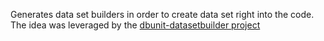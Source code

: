 Generates data set builders in order to create data set right into the code.
The idea was leveraged by the
[dbunit-datasetbuilder project](https://github.com/marcphilipp/dbunit-datasetbuilder)
